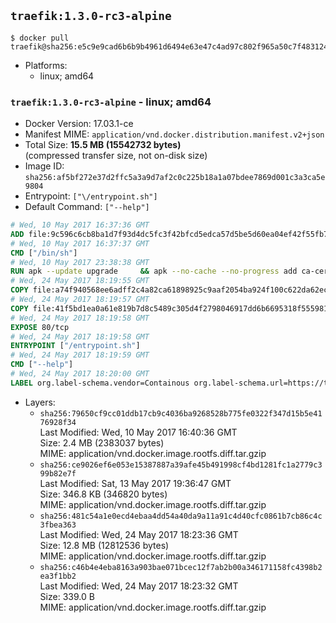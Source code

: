 ## `traefik:1.3.0-rc3-alpine`

```console
$ docker pull traefik@sha256:e5c9e9cad6b6b9b4961d6494e63e47c4ad97c802f965a50c7f4831240e5005e7
```

-	Platforms:
	-	linux; amd64

### `traefik:1.3.0-rc3-alpine` - linux; amd64

-	Docker Version: 17.03.1-ce
-	Manifest MIME: `application/vnd.docker.distribution.manifest.v2+json`
-	Total Size: **15.5 MB (15542732 bytes)**  
	(compressed transfer size, not on-disk size)
-	Image ID: `sha256:af5bf272e37d2ffc5a3a9d7af2c0c225b18a1a07bdee7869d001c3a3ca5e9804`
-	Entrypoint: `["\/entrypoint.sh"]`
-	Default Command: `["--help"]`

```dockerfile
# Wed, 10 May 2017 16:37:36 GMT
ADD file:9c596c6cb8ba1d7f93d4dc5fc3f42bfcd5edca57d5be5d60ea04ef42f55fb7a8 in / 
# Wed, 10 May 2017 16:37:37 GMT
CMD ["/bin/sh"]
# Wed, 10 May 2017 23:38:38 GMT
RUN apk --update upgrade     && apk --no-cache --no-progress add ca-certificates     && rm -rf /var/cache/apk/*
# Wed, 24 May 2017 18:19:55 GMT
COPY file:a74f940568ee6adff2c4a82ca61898925c9aaf2054ba924f100c622da62ecc0e in /usr/local/bin/ 
# Wed, 24 May 2017 18:19:57 GMT
COPY file:41f5bd1ea0a61e819b7d8c5489c305d4f2798046917dd6b6695318f555981727 in / 
# Wed, 24 May 2017 18:19:58 GMT
EXPOSE 80/tcp
# Wed, 24 May 2017 18:19:58 GMT
ENTRYPOINT ["/entrypoint.sh"]
# Wed, 24 May 2017 18:19:59 GMT
CMD ["--help"]
# Wed, 24 May 2017 18:20:00 GMT
LABEL org.label-schema.vendor=Containous org.label-schema.url=https://traefik.io org.label-schema.name=Traefik org.label-schema.description=A modern reverse-proxy org.label-schema.version=v1.3.0-rc3 org.label-schema.docker.schema-version=1.0
```

-	Layers:
	-	`sha256:79650cf9cc01ddb17cb9c4036ba9268528b775fe0322f347d15b5e4176928f34`  
		Last Modified: Wed, 10 May 2017 16:40:36 GMT  
		Size: 2.4 MB (2383037 bytes)  
		MIME: application/vnd.docker.image.rootfs.diff.tar.gzip
	-	`sha256:ce9026ef6e053e15387887a39afe45b491998cf4bd1281fc1a2779c399b82e7f`  
		Last Modified: Sat, 13 May 2017 19:36:47 GMT  
		Size: 346.8 KB (346820 bytes)  
		MIME: application/vnd.docker.image.rootfs.diff.tar.gzip
	-	`sha256:481c54a1e0ecd4ebaa4dd54a40da9a11a91c4d40cfc0861b7cb86c4c3fbea363`  
		Last Modified: Wed, 24 May 2017 18:23:36 GMT  
		Size: 12.8 MB (12812536 bytes)  
		MIME: application/vnd.docker.image.rootfs.diff.tar.gzip
	-	`sha256:c46b4e4eba8163a903bae071bcec12f7ab2b00a346171158fc4398b2ea3f1bb2`  
		Last Modified: Wed, 24 May 2017 18:23:32 GMT  
		Size: 339.0 B  
		MIME: application/vnd.docker.image.rootfs.diff.tar.gzip
